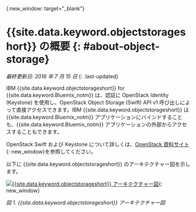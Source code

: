 ﻿{:new_window: target="_blank"}

# {{site.data.keyword.objectstorageshort}} の概要 {: #about-object-storage} 

*最終更新日: 2016 年 7 月 15 日*
{: .last-updated}


IBM {{site.data.keyword.objectstorageshort}} for {{site.data.keyword.Bluemix_notm}} は、認証に OpenStack Identity (Keystone) を使用し、OpenStack Object Storage (Swift) API v1 呼び出しによって直接アクセスできます。IBM {{site.data.keyword.objectstorageshort}} は {{site.data.keyword.Bluemix_notm}} アプリケーションにバインドすることも、{{site.data.keyword.Bluemix_notm}} アプリケーションの外部からアクセスすることもできます。 

OpenStack Swift および Keystone について詳しくは、[OpenStack 資料サイト](http://docs.openstack.org){: new_window}を参照してください。

以下に {{site.data.keyword.objectstorageshort}} のアーキテクチャー図を示します。

[![{{site.data.keyword.objectstorageshort}} アーキテクチャー図](images/object_storage_solution_archectiture_small.png)](https://console.ng.bluemix.net/docs/api/content/services/ObjectStorage/images/object_storage_solution_archectiture.png){: new_window}

*図 1. {{site.data.keyword.objectstorageshort}} アーキテクチャー図*

